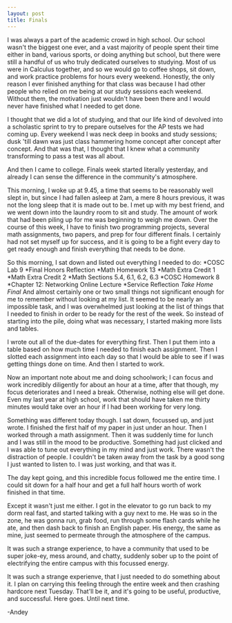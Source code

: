 ```yaml
---
layout: post
title: Finals
---
```


I was always a part of the academic crowd in high school. Our school wasn't the biggest one ever, and a vast majority of people spent their time either in band, various sports, or doing anything but school, but there were still a handful of us who truly dedicated ourselves to studying. Most of us were in Calculus together, and so we would go to coffee shops, sit down, and work practice problems for hours every weekend. Honestly, the only reason I ever finished anything for that class was because I had other people who relied on me being at our study sessions each weekend. Without them, the motivation just wouldn't have been there and I would never have finished what I needed to get done.

I thought that we did a lot of studying, and that our life kind of devolved into a scholastic sprint to try to prepare outselves for the AP tests we had coming up. Every weekend I was neck deep in books and study sessions; dusk 'till dawn was just class hammering home concept after concept after concept. And that was that, I thought that I knew what a community transforming to pass a test was all about.

And then I came to college. Finals week started literally yesterday, and already I can sense the difference in the community's atmosphere.

This morning, I woke up at 9.45, a time that seems to be reasonably well slept in, but since I had fallen asleep at 2am, a mere 8 hours previous, it was not the long sleep that it is made out to be. I met up with my best friend, and we went down into the laundry room to sit and study. The amount of work that had been piling up for me was beginning to weigh me down. Over the course of this week, I have to finish two programming projects, several math assignments, two papers, and prep for four different finals. I certainly had not set myself up for success, and it is going to be a fight every day to get ready enough and finish everything that needs to be done.

So this morning, I sat down and listed out everything I needed to do:
  *COSC Lab 9
  *Final Honors Reflection
  *Math Homework 13
  *Math Extra Credit 1
  *Math Extra Credit 2
  *Math Sections 5.4, 6.1, 6.2, 6.3
  *COSC Homework 8
  *Chapter 12: Networking Online Lecture
  *Service Reflection
  *Take Home Final*
And almost certainly one or two small things not significant enough for me to remember without looking at my list. It seemed to be nearly an impossible task, and I was overwhelmed just looking at the list of things that I needed to finish in order to be ready for the rest of the week. So instead of starting into the pile, doing what was necessary, I started making more lists and tables.

I wrote out all of the due-dates for everything first.
Then I put them into a table based on how much time I needed to finish each assignment.
Then I slotted each assignment into each day so that I would be able to see if I was getting things done on time.
And then I started to work.

Now an important note about me and doing schoolwork; I can focus and work incredibly diligently for about an hour at a time, after that though, my focus deteriorates and I need a break. Otherwise, nothing else will get done. Even my last year at high school, work that should have taken me thirty minutes would take over an hour if I had been working for very long.

Something was different today though. I sat down, focussed up, and just wrote. I finished the first half of my paper in just under an hour. Then I worked through a math assignment. Then it was suddenly time for lunch and I was still in the mood to be productive. Something had just clicked and I was able to tune out everything in my mind and just work. There wasn't the distraction of people. I couldn't be taken away from the task by a good song I just wanted to listen to. I was just working, and that was it.

The day kept going, and this incredible focus followed me the entire time. I could sit down for a half hour and get a full half hours worth of work finished in that time.

Except it wasn't just me either. I got in the elevator to go run back to my dorm real fast, and started talking with a guy next to me. He was so in the zone, he was gonna run, grab food, run through some flash cards while he ate, and then dash back to finish an English paper. His energy, the same as mine, just seemed to permeate through the atmosphere of the campus.

It was such a strange experience, to have a community that used to be super joke-ey, mess around, and chatty, suddenly sober up to the point of electrifying the entire campus with this focussed energy.

It was such a strange experienve, that I just needed to do something about it. I plan on carrying this feeling through the entire week and then crashing hardcore next Tuesday. That'll be it, and it's going to be useful, productive, and successful. Here goes. Until next time.

-Andey
